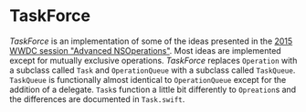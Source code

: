 # TaskForce

_TaskForce_ is an implementation of some of the ideas presented in the [2015
WWDC session "Advanced NSOperations"][advanced-nsop]. Most ideas are implemented
except for mutually exclusive operations. _TaskForce_ replaces `Operation` with
a subclass called `Task` and `OperationQueue` with a subclass called
`TaskQueue`. `TaskQueue` is functionally almost identical to `OperationQueue`
except for the addition of a delegate. `Task`s function a little bit differently
to `Opreation`s and the differences are documented in `Task.swift`.

[advanced-nsop]: https://developer.apple.com/videos/play/wwdc2015/226/
